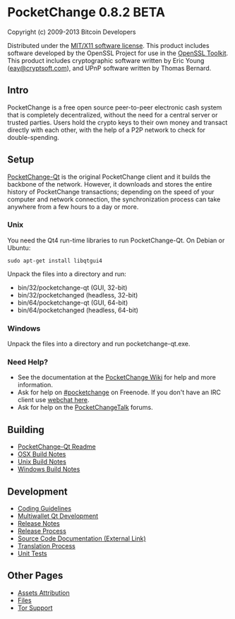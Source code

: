 PocketChange 0.8.2 BETA 
====================

Copyright (c) 2009-2013 Bitcoin Developers

Distributed under the [MIT/X11 software license](http://www.opensource.org/licenses/mit-license.php).
This product includes software developed by the OpenSSL Project for use in the [OpenSSL Toolkit](http://www.openssl.org/). This product includes
cryptographic software written by Eric Young ([eay@cryptsoft.com](mailto:eay@cryptsoft.com)), and UPnP software written by Thomas Bernard.


Intro
---------------------
PocketChange is a free open source peer-to-peer electronic cash system that is
completely decentralized, without the need for a central server or trusted
parties.  Users hold the crypto keys to their own money and transact directly
with each other, with the help of a P2P network to check for double-spending.


Setup
---------------------
[PocketChange-Qt](http://bitcoin.org/en/download) is the original PocketChange client and it builds the backbone of the network. However, it downloads and stores the entire history of PocketChange transactions; depending on the speed of your computer and network connection, the synchronization process can take anywhere from a few hours to a day or more.

### Unix

You need the Qt4 run-time libraries to run PocketChange-Qt. On Debian or Ubuntu:

	sudo apt-get install libqtgui4

Unpack the files into a directory and run:

- bin/32/pocketchange-qt (GUI, 32-bit)
- bin/32/pocketchanged (headless, 32-bit)
- bin/64/pocketchange-qt (GUI, 64-bit)
- bin/64/pocketchanged (headless, 64-bit)



### Windows

Unpack the files into a directory and run pocketchange-qt.exe.

### Need Help?

* See the documentation at the [PocketChange Wiki](https://en.pocketchange.it/wiki/Main_Page)
for help and more information.
* Ask for help on [#pocketchange](http://webchat.freenode.net?channels=pocketchange) on Freenode. If you don't have an IRC client use [webchat here](http://webchat.freenode.net?channels=pocketchange).
* Ask for help on the [PocketChangeTalk](https://pocketchangetalk.org/) forums.

Building
---------------------
- [PocketChange-Qt Readme](readme-qt.md)
- [OSX Build Notes](build-osx.md)
- [Unix Build Notes](build-unix.md)
- [Windows Build Notes](build-msw.md)

Development
---------------------
- [Coding Guidelines](coding.md)
- [Multiwallet Qt Development](multiwallet-qt.md)
- [Release Notes](release-notes.md)
- [Release Process](release-process.md)
- [Source Code Documentation (External Link)](https://dev.visucore.com/pocketchange/doxygen/)
- [Translation Process](translation_process.md)
- [Unit Tests](unit-tests.md)

Other Pages
---------------------
- [Assets Attribution](assets-attribution.md)
- [Files](files.md)
- [Tor Support](tor.md)